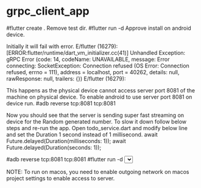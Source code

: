 # grpc_client_app

#flutter create .
Remove test dir.
#flutter run -d <android device id>
Approve install on android device.

Initially it will fail with error.
E/flutter (16279): [ERROR:flutter/runtime/dart_vm_initializer.cc(41)] Unhandled Exception: gRPC Error (code: 14, codeName: UNAVAILABLE, message: Error connecting: SocketException: Connection refused (OS Error: Connection refused, errno = 111), address = localhost, port = 40262, details: null, rawResponse: null, trailers: {})
E/flutter (16279):

This happens as the physical device cannot access server port 8081 of the machine on physical device. To enable android to use server port 8081 on device run.
#adb reverse tcp:8081 tcp:8081

Now you should see that the server is sending super fast streaming on device for the Random generated number. To slow it down follow below steps and re-run the app.
Open todo_service.dart and modify below line and set the Duration 1 second instead of 1 millisecond.
await Future.delayed(Duration(milliseconds: 1));
await Future.delayed(Duration(seconds: 1));

#adb reverse tcp:8081 tcp:8081
#flutter run -d <select physical device id>


NOTE: To run on macos, you need to enable outgoing network on macos project settings to enable access to server.